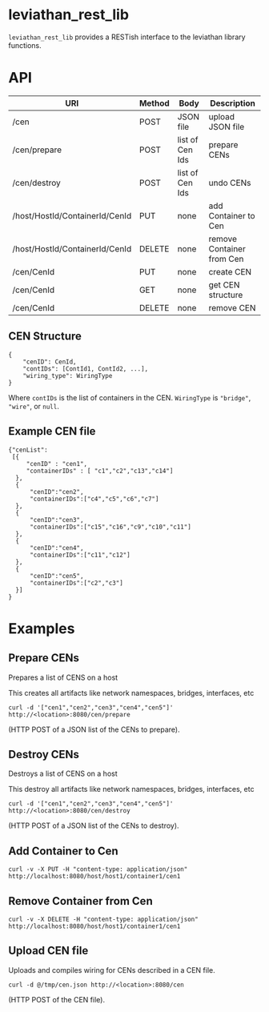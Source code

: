 # leviathan_rest_lib
`leviathan_rest_lib` provides a RESTish interface to the leviathan library 
functions.

# API
URI | Method | Body | Description
--- | ------ | ---- | -----------
/cen | POST | JSON file | upload JSON file
/cen/prepare | POST | list of Cen Ids | prepare CENs
/cen/destroy | POST | list of Cen Ids | undo CENs
/host/HostId/ContainerId/CenId | PUT | none | add Container to Cen
/host/HostId/ContainerId/CenId | DELETE | none | remove Container from Cen
/cen/CenId | PUT | none | create CEN
/cen/CenId | GET | none | get CEN structure
/cen/CenId | DELETE | none | remove CEN

## CEN Structure
```
{
    "cenID": CenId,
    "contIDs": [ContId1, ContId2, ...],
    "wiring_type": WiringType
}
```
Where `contIDs` is the list of containers in the CEN.  `WiringType` is
`"bridge"`, `"wire"`, or `null`.

## Example CEN file
```
{"cenList":
 [{
     "cenID" : "cen1",
     "containerIDs" : [ "c1","c2","c13","c14"]
  },
  {
      "cenID":"cen2",
      "containerIDs":["c4","c5","c6","c7"]
  },
  {
      "cenID":"cen3",
      "containerIDs":["c15","c16","c9","c10","c11"]
  },
  {
      "cenID":"cen4",
      "containerIDs":["c11","c12"]
  },
  {
      "cenID":"cen5",
      "containerIDs":["c2","c3"]
  }]
}
```

# Examples

## Prepare CENs
Prepares a list of CENS on a host

This creates all artifacts like network namespaces, bridges, interfaces, etc 
```
curl -d '["cen1","cen2","cen3","cen4","cen5"]' http://<location>:8080/cen/prepare
```
(HTTP POST of a JSON list of the CENs to prepare).


## Destroy CENs
Destroys a list of CENS on a host

This destroy all artifacts like network namespaces, bridges, interfaces, etc 
```
curl -d '["cen1","cen2","cen3","cen4","cen5"]' http://<location>:8080/cen/destroy
```
(HTTP POST of a JSON list of the CENs to destroy).


## Add Container to Cen
```
curl -v -X PUT -H "content-type: application/json" http://localhost:8080/host/host1/container1/cen1
```

## Remove Container from Cen
```
curl -v -X DELETE -H "content-type: application/json" http://localhost:8080/host/host1/container1/cen1
```

## Upload CEN file
Uploads and compiles wiring for CENs described in a CEN file.

```
curl -d @/tmp/cen.json http://<location>:8080/cen
```
(HTTP POST of the CEN file).
